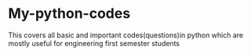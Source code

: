 # My-python-codes
This covers all basic and important codes(questions)in python which are mostly useful for engineering first semester students
